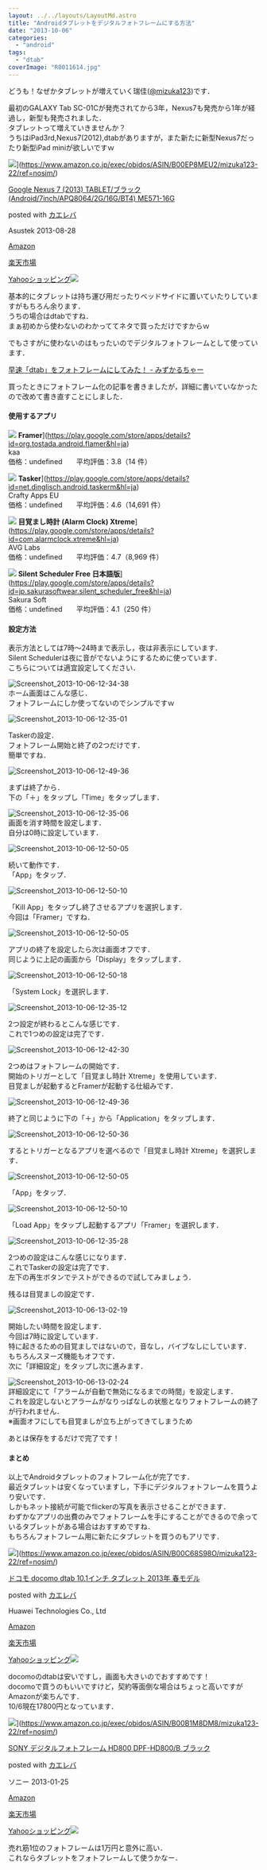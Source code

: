 ```yaml
---
layout: ../../layouts/LayoutMd.astro
title: "Androidタブレットをデジタルフォトフレームにする方法"
date: "2013-10-06"
categories: 
  - "android"
tags: 
  - "dtab"
coverImage: "R0011614.jpg"
---
```


どうも！なぜかタブレットが増えていく瑞佳([@mizuka123](https://twitter.com/mizuka123))です．

最初のGALAXY Tab SC-01Cが発売されてから3年，Nexus7も発売から1年が経過し，新型も発売されました．  
タブレットって増えていきませんか？  
うちはiPad3rd,Nexus7(2012),dtabがありますが，また新たに新型Nexus7だったり新型iPad miniが欲しいですｗ

![](/archive/images/41m2nMNSZTL._SL160_.jpg)](https://www.amazon.co.jp/exec/obidos/ASIN/B00EP8MEU2/mizuka123-22/ref=nosim/)

[Google Nexus 7 (2013) TABLET/ブラック(Android/7inch/APQ8064/2G/16G/BT4) ME571-16G](https://www.amazon.co.jp/exec/obidos/ASIN/B00EP8MEU2/mizuka123-22/ref=nosim/)

posted with [カエレバ](http://kaereba.com)

Asustek 2013-08-28

[Amazon](http://www.amazon.co.jp/gp/search?keywords=Android%2F7inch%2FAPQ8064%2F2G%2F16G%2FBT4%20ME571-16G&__mk_ja_JP=%83J%83%5E%83J%83i&tag=mizuka123-22 "アマゾン")

[楽天市場](http://hb.afl.rakuten.co.jp/hgc/032b53ee.4b34c5ee.0f4a541e.f440145e/?pc=http%3A%2F%2Fsearch.rakuten.co.jp%2Fsearch%2Fmall%2FAndroid%252F7inch%252FAPQ8064%252F2G%252F16G%252FBT4%2520ME571-16G%2F-%2Ff.1-p.1-s.1-sf.0-st.A-v.2%3Fx%3D0%26scid%3Daf_ich_link_urltxt%26m%3Dhttp%3A%2F%2Fm.rakuten.co.jp%2F "楽天市場")

[Yahooショッピング![](//ad.jp.ap.valuecommerce.com/servlet/gifbanner?sid=3066752&pid=881990642)](//ck.jp.ap.valuecommerce.com/servlet/referral?sid=3066752&pid=881990642&vc_url=http%3A%2F%2Fshopping.search.yahoo.co.jp%2Fsearch%3FuIv%3Don%26ei%3DUTF-8%26tab_ex%3Dcommerce%26slider%3D0%26va%3DAndroid%252F7inch%252FAPQ8064%252F2G%252F16G%252FBT4%2520ME571-16G "Yahooショッピング")

基本的にタブレットは持ち運び用だったりベッドサイドに置いていたりしていますがもちろん余ります．  
うちの場合はdtabですね．  
まぁ初めから使わないのわかっててネタで買っただけですからｗ

でもさすがに使わないのはもったいのでデジタルフォトフレームとして使っています．

[早速「dtab」をフォトフレームにしてみた！ \- みずかるちゃー](https://mizuka123.net/archive/3154/)
  

買ったときにフォトフレーム化の記事を書きましたが，詳細に書いていなかったので改めて書き直すことにしました．

#### 使用するアプリ

 ![](https://lh4.ggpht.com/aqLQEV7K9D76NeyhAh5qF8TS6MDdxHLXCxwhkCXgWnkjstzoyTrVNC3qfFx2AofquBUW=w300-rw) **Framer**](https://play.google.com/store/apps/details?id=org.tostada.android.flamer&hl=ja)  
kaa  
価格：undefined　　平均評価：3.8（14 件）

 ![](https://lh3.ggpht.com/5K71mXi2uEXHpWsVY62F1ItB47MgXoCjAFABgu6MqPUjwDCP5KFlLNLWysQVebnEwF8=w300-rw) **Tasker**](https://play.google.com/store/apps/details?id=net.dinglisch.android.taskerm&hl=ja)  
Crafty Apps EU  
価格：undefined　　平均評価：4.6（14,691 件）

 ![](https://lh4.ggpht.com/Q3hTuEvvloIarkYfMKBkHRn_qqE_YzWtXS5fTch8vqoEUUGWG-0FSsde7pztYKBZMqQ=w300-rw) **目覚まし時計 (Alarm Clock) Xtreme**](https://play.google.com/store/apps/details?id=com.alarmclock.xtreme&hl=ja)  
AVG Labs  
価格：undefined　　平均評価：4.7（8,969 件）

 ![](https://lh6.ggpht.com/_uJo0h5kVnslwpJ5fAoEwDc3qpwQhXuhJfxGufigtA_e3wfgMcmLXHTChVYXnuSNbhQ=w300-rw) **Silent Scheduler Free 日本語版**](https://play.google.com/store/apps/details?id=jp.sakurasoftwear.silent_scheduler_free&hl=ja)  
Sakura Soft  
価格：undefined　　平均評価：4.1（250 件）

#### 設定方法

表示方法としては7時～24時まで表示し，夜は非表示にしています．  
Silent Schedulerは夜に音がでないようにするために使っています．  
こちらについては適宜設定してください．

![Screenshot_2013-10-06-12-34-38](/archive/images/Screenshot_20131006123438_thumb.png "Screenshot_2013-10-06-12-34-38")
   
ホーム画面はこんな感じ．  
フォトフレームにしか使ってないのでシンプルですｗ

![Screenshot_2013-10-06-12-35-01](/archive/images/Screenshot_20131006123501_thumb.png "Screenshot_2013-10-06-12-35-01")
  
Taskerの設定．  
フォトフレーム開始と終了の2つだけです．  
簡単ですね．

![Screenshot_2013-10-06-12-49-36](/archive/images/Screenshot_20131006124936_thumb.png "Screenshot_2013-10-06-12-49-36")
  
まずは終了から．  
下の「＋」をタップし「Time」をタップします．

![Screenshot_2013-10-06-12-35-06](/archive/images/Screenshot_20131006123506_thumb.png "Screenshot_2013-10-06-12-35-06")
   
画面を消す時間を設定します．  
自分は0時に設定しています．

![Screenshot_2013-10-06-12-50-05](/archive/images/Screenshot_20131006125005_thumb.png "Screenshot_2013-10-06-12-50-05")
  
続いて動作です．  
「App」をタップ．

![Screenshot_2013-10-06-12-50-10](/archive/images/Screenshot_20131006125010_thumb.png "Screenshot_2013-10-06-12-50-10")
  
「Kill App」をタップし終了させるアプリを選択します．  
今回は「Framer」ですね．

![Screenshot_2013-10-06-12-50-05](/archive/images/Screenshot_20131006125005_thumb1.png "Screenshot_2013-10-06-12-50-05")
  
アプリの終了を設定したら次は画面オフです．  
同じように上記の画面から「Display」をタップします．

![Screenshot_2013-10-06-12-50-18](/archive/images/Screenshot_20131006125018_thumb.png "Screenshot_2013-10-06-12-50-18")
  
「System Lock」を選択します．

![Screenshot_2013-10-06-12-35-12](/archive/images/Screenshot_20131006123512_thumb.png "Screenshot_2013-10-06-12-35-12")
  
2つ設定が終わるとこんな感じです．  
これで1つめの設定は完了です．

![Screenshot_2013-10-06-12-42-30](/archive/images/Screenshot_20131006124230_thumb.png "Screenshot_2013-10-06-12-42-30")
  
2つめはフォトフレームの開始です．  
開始のトリガーとして「目覚まし時計 Xtreme」を使用しています．  
目覚ましが起動するとFramerが起動する仕組みです．

![Screenshot_2013-10-06-12-49-36](/archive/images/Screenshot_20131006124936_thumb.png "Screenshot_2013-10-06-12-49-36")
  
終了と同じように下の「＋」から「Application」をタップします．

![Screenshot_2013-10-06-12-50-36](/archive/images/Screenshot_20131006125036_thumb.png "Screenshot_2013-10-06-12-50-36")
  
するとトリガーとなるアプリを選べるので「目覚まし時計 Xtreme」を選択します．

![Screenshot_2013-10-06-12-50-05](/archive/images/Screenshot_20131006125005_thumb.png "Screenshot_2013-10-06-12-50-05")
  
「App」をタップ．

![Screenshot_2013-10-06-12-50-10](/archive/images/Screenshot_20131006125010_thumb.png "Screenshot_2013-10-06-12-50-10")
  
「Load App」をタップし起動するアプリ「Framer」を選択します．

![Screenshot_2013-10-06-12-35-28](/archive/images/Screenshot_20131006123528_thumb.png "Screenshot_2013-10-06-12-35-28")
  
2つめの設定はこんな感じになります．  
これでTaskerの設定は完了です．  
左下の再生ボタンでテストができるので試してみましょう．

残るは目覚ましの設定です．

![Screenshot_2013-10-06-13-02-19](/archive/images/Screenshot_20131006130219_thumb.png "Screenshot_2013-10-06-13-02-19")
  
開始したい時間を設定します．  
今回は7時に設定しています．  
特に起きるための目覚ましではないので，音なし，バイブなしにしています．  
もちろんスヌーズ機能もオフです．  
次に「詳細設定」をタップし次に進みます．

![Screenshot_2013-10-06-13-02-24](/archive/images/Screenshot_20131006130224_thumb.png "Screenshot_2013-10-06-13-02-24")
   
詳細設定にて「アラームが自動で無効になるまでの時間」を設定します．  
これを設定しないとアラームがなりっぱなしの状態となりフォトフレームの終了が行われません．  
※画面オフにしても目覚ましが立ち上がってきてしまうため

あとは保存をするだけで完了です！

#### まとめ

以上でAndroidタブレットのフォトフレーム化が完了です．  
最近タブレットは安くなっていますし，下手にデジタルフォトフレームを買うより安いです．  
しかもネット接続が可能でflickerの写真を表示させることができます．  
わずかなアプリの出費のみでフォトフレームを手にすることができるので余っているタブレットがある場合はおすすめですね．  
もちろんフォトフレーム用に新たにタブレットを買うのもアリです．

![](/archive/images/51PQKVGKUDL._SL160_.jpg)](https://www.amazon.co.jp/exec/obidos/ASIN/B00C68S98O/mizuka123-22/ref=nosim/)

[ドコモ docomo dtab 10.1インチ タブレット 2013年 春モデル](https://www.amazon.co.jp/exec/obidos/ASIN/B00C68S98O/mizuka123-22/ref=nosim/)

posted with [カエレバ](http://kaereba.com)

Huawei Technologies Co., Ltd

[Amazon](http://www.amazon.co.jp/gp/search?keywords=docomo%20dtab%2010.1%83C%83%93%83%60%20%83%5E%83u%83%8C%83b%83g&__mk_ja_JP=%83J%83%5E%83J%83i&tag=mizuka123-22 "アマゾン")

[楽天市場](http://hb.afl.rakuten.co.jp/hgc/032b53ee.4b34c5ee.0f4a541e.f440145e/?pc=http%3A%2F%2Fsearch.rakuten.co.jp%2Fsearch%2Fmall%2Fdocomo%2520dtab%252010.1%25E3%2582%25A4%25E3%2583%25B3%25E3%2583%2581%2520%25E3%2582%25BF%25E3%2583%2596%25E3%2583%25AC%25E3%2583%2583%25E3%2583%2588%2F-%2Ff.1-p.1-s.1-sf.0-st.A-v.2%3Fx%3D0%26scid%3Daf_ich_link_urltxt%26m%3Dhttp%3A%2F%2Fm.rakuten.co.jp%2F "楽天市場")

[Yahooショッピング![](//ad.jp.ap.valuecommerce.com/servlet/gifbanner?sid=3066752&pid=881990642)](//ck.jp.ap.valuecommerce.com/servlet/referral?sid=3066752&pid=881990642&vc_url=http%3A%2F%2Fshopping.search.yahoo.co.jp%2Fsearch%3FuIv%3Don%26ei%3DUTF-8%26tab_ex%3Dcommerce%26slider%3D0%26va%3Ddocomo%2520dtab%252010.1%25E3%2582%25A4%25E3%2583%25B3%25E3%2583%2581%2520%25E3%2582%25BF%25E3%2583%2596%25E3%2583%25AC%25E3%2583%2583%25E3%2583%2588 "Yahooショッピング")

docomoのdtabは安いですし，画面も大きいのでおすすめです！  
docomoで買うのもいいですけど，契約等面倒な場合はちょっと高いですがAmazonが楽ちんです．  
10/6現在17800円となっています．

![](/archive/images/31D5frNIvuL._SL160_.jpg)](https://www.amazon.co.jp/exec/obidos/ASIN/B00B1M8DM8/mizuka123-22/ref=nosim/)

[SONY デジタルフォトフレーム HD800 DPF-HD800/B ブラック](https://www.amazon.co.jp/exec/obidos/ASIN/B00B1M8DM8/mizuka123-22/ref=nosim/)

posted with [カエレバ](http://kaereba.com)

ソニー 2013-01-25

[Amazon](http://www.amazon.co.jp/gp/search?keywords=HD800%20DPF-HD800%2FB&__mk_ja_JP=%83J%83%5E%83J%83i&tag=mizuka123-22 "アマゾン")

[楽天市場](http://hb.afl.rakuten.co.jp/hgc/032b53ee.4b34c5ee.0f4a541e.f440145e/?pc=http%3A%2F%2Fsearch.rakuten.co.jp%2Fsearch%2Fmall%2FHD800%2520DPF-HD800%252FB%2F-%2Ff.1-p.1-s.1-sf.0-st.A-v.2%3Fx%3D0%26scid%3Daf_ich_link_urltxt%26m%3Dhttp%3A%2F%2Fm.rakuten.co.jp%2F "楽天市場")

[Yahooショッピング![](//ad.jp.ap.valuecommerce.com/servlet/gifbanner?sid=3066752&pid=881990642)](//ck.jp.ap.valuecommerce.com/servlet/referral?sid=3066752&pid=881990642&vc_url=http%3A%2F%2Fshopping.search.yahoo.co.jp%2Fsearch%3FuIv%3Don%26ei%3DUTF-8%26tab_ex%3Dcommerce%26slider%3D0%26va%3DHD800%2520DPF-HD800%252FB "Yahooショッピング")

売れ筋1位のフォトフレームは1万円と意外に高い．  
これならタブレットをフォトフレームして使うかなー．
